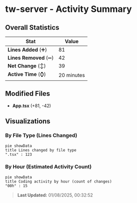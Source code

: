 # tw-server - Activity Summary 

## Overall Statistics

| Stat                   | Value                                                             |
| ---------------------- | ----------------------------------------------------------------- |
| **Lines Added** (➕)   | 81                                          |
| **Lines Removed** (➖) | 42                                        |
| **Net Change** (↕)    | 39                |
| **Active Time** (⌚)   | 20 minutes |


## Modified Files
- **App.tsx** (+81, -42)

## Visualizations

### By File Type (Lines Changed)

```mermaid
pie showData
title Lines changed by file type
".tsx" : 123
```

### By Hour (Estimated Activity Count)

```mermaid
pie showData
title Coding activity by hour (count of changes)
"00h" : 15
```


> **Last Updated:** 01/08/2025, 00:32:52